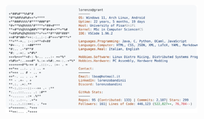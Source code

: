<a href="https://github.com/lorenzobandini/LorenzoBandini">
  <picture>
    <source media="(prefers-color-scheme: dark)" srcset="https://raw.githubusercontent.com/lorenzobandini/LorenzoBandini/main/dark_mode.svg">
    <img alt="Lorenzo Bandini's GitHub Profile README" src="https://raw.githubusercontent.com/lorenzobandini/LorenzoBandini/main/light_mode.svg">
  </picture>
</a>
